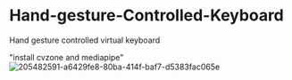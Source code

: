 # Hand-gesture-Controlled-Keyboard
Hand gesture controlled virtual keyboard

"install cvzone and mediapipe"
![205482591-a6429fe8-80ba-414f-baf7-d5383fac065e](https://user-images.githubusercontent.com/106427788/210227140-7e4744ec-6395-46ff-96e0-749302891c03.png)
